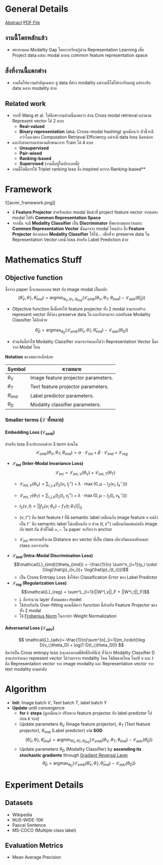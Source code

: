 # General Details
[Abstract](https://dl.acm.org/doi/abs/10.1145/3123266.3123326) [PDF File](https://dl.acm.org/doi/pdf/10.1145/3123266.3123326)
## งานนี้โดยหลักแล้ว
- พยายามลด Modality Gap โดยการเรียนรู้ผ่าน Representation Learning เพื่อ Project data แต่ละ modal มาบน common feature representation space

## สิ่งที่งานนี้แตกต่าง
- งานอื่นให้ความสำคัญเฉพาะ คู่ data ที่ต่าง modality แต่งานนี้ไม่ได้รองรับแค่คู่ แต่รองรับ data หลาย modality ด้วย

## Related work
- จากที่ Wang et al. ไปศึกษางานด้านนี้มาพบว่า ด้าน Cross modal retrieval แบ่งตาม Represent vector ได้ 2 แบบ
	- **Real-valued**
	- **Binary representation** (aka. Cross-modal hashing) ดูเหมือนว่า ตัวนี้จะดีกว่าในแง่ของ Computation Retrieval Efficiency แต่จะมี data loss นิดหน่อย
- และยังสามารถแบ่งตามลักษณะการ Train ได้ 4 แบบ
	-  **Unsupervised**
	-  **Pair-wised**
	-  **Ranking-based**
	-   **Supervised** (งานนี้อยู่ในประเภทนี้)
- งานนี้ได้มีการใช้ Triplet ranking loss ซึ่ง inspired มาจาก Ranking-based**

# Framework
![[acmr_framework.png]]
- มี **Feature Projector** สำหรับแต่ละ modal มีหน้าที่ project feature vector จากแต่ละ modal ไปยัง **Common Representation Space** 
- จากนั้น จะมี **Modality Classifier** เป็น **Discriminator** ที่พยายามแยกว่าแต่ละ **Common Representation Vector** นั้นมาจาก modal ไหนบ้าง ซึ่ง **Feature Projector** ต้องหลอก **Modality Classifier** ให้ได้… เพื่อที่จะ preserve data ใน Representation Vector เลยมี loss สำหรับ Label Prediction ด้วย

# Mathematics Stuff
## Objective function
ซึ่งจาก paper นี้จะทดลองบน text กับ image modal เป็นหลัก
$$
\DeclareMathOperator*{\argmin}{argmin}
(\hat{\theta}_V,\hat{\theta}_T, \hat{\theta}_{imd})
= \argmin_{\theta_V,\theta_T, \theta_{imd}}
(\mathcal{L}_{emb}(\theta_V,\theta_T, \theta_{imd}) - \mathcal{L}_{adv}(\hat{\theta}_D))
$$
- Objective function นี้เพื่อทำให้ feature projector ทั้ง 2 modal สามารถสร้าง represent vector ที่ยังคง preserve data ได้ และยังสามารถ confuse Modality Classifier ได้อีกด้วย

$$
\DeclareMathOperator*{\argmax}{argmax}
\hat{\theta}_{D} = 
\argmax_{\theta_{D}}(\mathcal{L}_{emb} (\hat{\theta}_V,\hat{\theta}_T, \hat{\theta}_{imd}) - \mathcal{L}_{adv}(\theta_{D}) )
$$
- ส่วนอันนี้ทำให้ Modality Classifier สามารถจำแนกได้ว่า Representation Vector นี้มาจาก Modal ไหน

**Notation** ของสมการเล็กน้อย 
  
 Symbol          | ความหมาย 
 --------------- | ----------------------------------
 $\theta_{V}$    | Image feature projector parameters.
 $\theta_{T}$    | Text feature projector parameters. 
 $\theta_{imd}$  | Label predictor parameters.
 $\theta_{D}$    | Modality classifier parameters.

### Smaller terms ($\mathcal{L}$ ทั้งหลาย)
#### Embedding Loss ($\mathcal{L}_{emb}$)
สำหรับ loss นี้จะประกอบด้วย 3 term ด้านใน
$$
\mathcal{L}_{emb}(\theta_{V},\theta_{T},\theta_{imd}) = \alpha \cdot \mathcal{L}_{imi} + \beta \cdot \mathcal{L}_{imd} + \mathcal{L}_{reg}
$$
- **$\mathcal{L}_{imi}$  (Inter-Modal Invariance Loss)**
  $$\mathcal{L}_{imi}=\mathcal{L}_{imi,V}(\theta_{V})+\mathcal{L}_{imi,T}(\theta_{T}) 
$$  
  - $\mathcal{L}_{imi,V}(\theta_{V})=\sum_{i,j,k}(l_2(v_i,t^{+}_j)+\lambda\cdot\max(0,\mu-l_2(v_i,t_k^-)))$
    
  - $\mathcal{L}_{imi,T}(\theta_{T})=\sum_{i,j,k}(l_2(t_i,v^{+}_j)+\lambda\cdot\max(0,\mu-l_2(t_i,v_k^-)))$
    
  - $l_2(v,t) = ||f_V(v;\theta_V) - f_T(t;\theta_T)||_2$

  - $(v,t^+)$ คือ text feature $t$ ที่มี semantic label เหมือนกับ image feature $v$ แต่ถ้าเป็น $t^-$ คือ semantic label ไม่เหมือนกับ $v$ ส่วน $(t,v^+)$ เหมือนกันแต่แค่สลับ image กับ text กัน ตัวที่ไม่มี $+,-$ ใน paper จะเรียกว่า anchor
  - $\mathcal{L}_{imi}$ พยายามที่จะลด Distance ของ vector ที่เป็น class เดียวกันและผลักคนละ class ออกจากกัน
- **$\mathcal{L}_{imd}$ (Intra-Modal Discrimination Loss)**
$$\mathcal{L}_{imd}(\theta_{imd}) = -\frac{1}{n} \sum^n_{i=1}(y_i \cdot (\log(\hat{p}_i(v_i))+ \log(\hat{p}_i(t_i))))$$
  - เป็น Cross Entropy Loss ซึ่งให้ค่า Classification Error ของ Label Predictor
- **$\mathcal{L}_{reg}$ (Regularization Loss)**
$$\mathcal{L}_{reg} = \sum^L_{l=1}(||W^l_v||_F + ||W^l_t||_F)$$
  - $L$ คือจำนวน layer ทั้งหมดของ model
  - ใช้สำหรับกัน Over-fitting ตอนนี้คิดว่า function นี้สำหรับ Feature Projector ของทั้ง 2 modal
  - ใช้ [Frobenius Norm](utils/Mathematics%20Function#Normalization##Frobenius%20Norm) ในการทำ Weight Normalization
#### Adversarial Loss ($\mathcal{L}_{adv}$)
$$
\mathcal{L}_{adv}=-\frac{1}{n}\sum^{n}_{i=1}(m_i\cdot(\log D(v_i;\theta_D) + log(1-D(t_i;\theta_D)))
$$
คิดว่าเป็น Cross entropy loss (เดะลองถามพี่สิทธิ์อีกทีนึง) ที่วัดว่า Modality Classifier D สามารถจำแนก represent vector ได้ว่ามาจาก modality ไหน ได้ดีขนาดไหน โดยที่ v และ t คือ Representation vector จาก image modality และ Representation vector จาก text modality ตามลำดับ

# Algorithm
- **Init:** Image batch $V$, Text batch $T$, label batch $Y$
- **Update** until convergence
  - **for** $k$ **steps** (ดูเหมือนว่า ปรับพวก feature projector กับ label predictor ไปก่อน $k$ รอบ)
  -  Update parameters $\theta_V$ (Image feature projector), $\theta_T$ (Text feature projector), $\theta_{imd}$ (Label predictor) via **SGD**
    $$ \DeclareMathOperator*{\argmin}{argmin}(\hat{\theta}_V,\hat{\theta}_T, \hat{\theta}_{imd}) = \argmin_{\hat{\theta}_V,\hat{\theta}_T, \hat{\theta}_{imd}}(\mathcal{L}_{emb}(\theta_V,\theta_T, \theta_{imd}) - \mathcal{L}_{adv}(\hat{\theta}_D))$$
   - Update parameters $\theta_D$ (Modality Classifier) by **ascending its stochastic gradients** through [Gradient Reversal Layer](utils/Machine%20Learning#Special%20Layer%20Definition%20##Gradient%20Reversal%20Layer%20(GRL)) $$
\DeclareMathOperator*{\argmax}{argmax} \hat{\theta}_{D} = \argmax_{\theta_{D}}(\mathcal{L}_{emb} (\hat{\theta}_V,\hat{\theta}_T, \hat{\theta}_{imd}) - \mathcal{L}_{adv}(\theta_{D}) )
$$

# Experiment Details
## Datasets
- Wikipedia
- NUS-WIDE-10K
- Pascal Sentence
- MS-COCO (Multiple class label)

## Evaluation Metrics
- Mean Average Precision